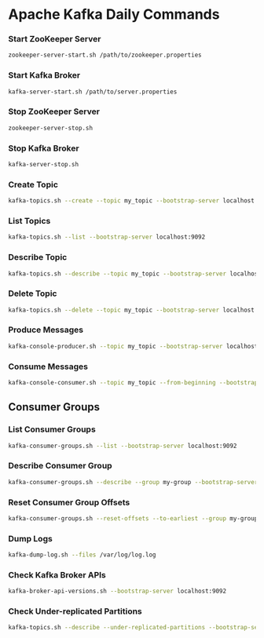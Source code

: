 # Apache Kafka Daily Commands

### Start ZooKeeper Server

```bash
zookeeper-server-start.sh /path/to/zookeeper.properties
```

### Start Kafka Broker

```bash
kafka-server-start.sh /path/to/server.properties
```

### Stop ZooKeeper Server

```bash
zookeeper-server-stop.sh
```

### Stop Kafka Broker

```bash
kafka-server-stop.sh
```

### Create Topic

```bash
kafka-topics.sh --create --topic my_topic --bootstrap-server localhost:9092 --partitions 1 --replication-factor 1
```

### List Topics

```bash
kafka-topics.sh --list --bootstrap-server localhost:9092
```

### Describe Topic

```bash
kafka-topics.sh --describe --topic my_topic --bootstrap-server localhost:9092
```

### Delete Topic

```bash
kafka-topics.sh --delete --topic my_topic --bootstrap-server localhost:9092
```

### Produce Messages

```bash
kafka-console-producer.sh --topic my_topic --bootstrap-server localhost:9092
```

### Consume Messages

```bash
kafka-console-consumer.sh --topic my_topic --from-beginning --bootstrap-server localhost:9092
```

## Consumer Groups

### List Consumer Groups

```bash
kafka-consumer-groups.sh --list --bootstrap-server localhost:9092
```

### Describe Consumer Group

```bash
kafka-consumer-groups.sh --describe --group my-group --bootstrap-server localhost:9092
```

### Reset Consumer Group Offsets

```bash
kafka-consumer-groups.sh --reset-offsets --to-earliest --group my-group --topic my_topic --execute --bootstrap-server localhost:9092
```

### Dump Logs

```bash
kafka-dump-log.sh --files /var/log/log.log
```

### Check Kafka Broker APIs

```bash
kafka-broker-api-versions.sh --bootstrap-server localhost:9092
```

### Check Under-replicated Partitions

```bash
kafka-topics.sh --describe --under-replicated-partitions --bootstrap-server localhost:9092
```

